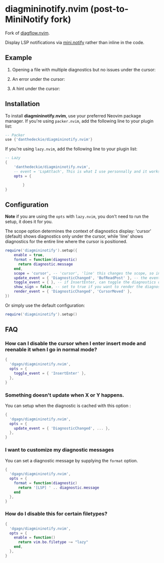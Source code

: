 # diagmininotify.nvim (post-to-MiniNotify fork)

Fork of [diagflow.nvim](https://github.com/dgagn/diagflow.nvim).

Display LSP notifications via [mini.notify](https://github.com/echasnovski/mini.nvim/blob/main/readmes/mini-notify.md)
rather than inline in the code.


## Example

1. Opening a file with multiple diagnostics but no issues under the cursor:



2. An error under the cursor:



3. A hint under the cursor:



## Installation

To install **diagmininotify.nvim**, use your preferred Neovim package manager. If you're using `packer.nvim`, add the following line to your plugin list:

```lua
-- Packer
use {'danthedeckie/diagmininotify.nvim'}
```

If you're using `lazy.nvim`, add the following line to your plugin list:

```lua
-- Lazy
{
    'danthedeckie/diagmininotify.nvim',
    -- event = 'LspAttach', This is what I use personnally and it works great
    opts = {

        }
}
```

## Configuration

**Note** if you are using the `opts` with `lazy.nvim`, you don't need to run the setup, it does it for you.

The scope option determines the context of diagnostics display: 'cursor' (default) shows diagnostics only under the cursor, while 'line' shows diagnostics for the entire line where the cursor is positioned.

```lua
require('diagmininotify').setup({
    enable = true,
    format = function(diagnostic)
      return diagnostic.message
    end,
    scope = 'cursor', -- 'cursor', 'line' this changes the scope, so instead of showing errors under the cursor, it shows errors on the entire line.
    update_event = { 'DiagnosticChanged', 'BufReadPost' }, -- the event that updates the diagnostics cache
    toggle_event = { }, -- if InsertEnter, can toggle the diagnostics on inserts
    show_sign = false, -- set to true if you want to render the diagnostic sign before the diagnostic message
    render_event = { 'DiagnosticChanged', 'CursorMoved' },
})
```

Or simply use the default configuration:

```lua
require('diagmininotify').setup()
```

## FAQ


### How can I disable the cursor when I enter insert mode and reenable it when I go in normal mode?

```lua
{
  'dgagn/diagmininotify.nvim',
  opts = {
    toggle_event = { 'InsertEnter' },
  },
}
```

### Something doesn't update when X or Y happens.

You can setup when the diagnostic is cached with this option :

```lua
{
  'dgagn/diagmininotify.nvim',
  opts = {
    update_event = { 'DiagnosticChanged', ... },
  },
}
```

### I want to customize my diagnostic messages

You can set a diagnostic message by supplying the `format` option.

```lua
{
  'dgagn/diagmininotify.nvim',
  opts = {
    format = function(diagnostic)
      return '[LSP] ' .. diagnostic.message
    end
  },
}
```

### How do I disable this for certain filetypes?

```lua
{
  'dgagn/diagmininotify.nvim',
  opts = {
    enable = function()
      return vim.bo.filetype ~= "lazy"
    end,
  },
}
```
